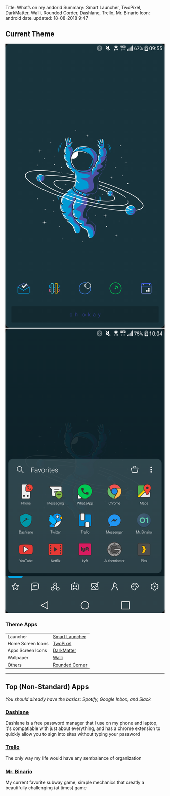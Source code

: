 Title:          What’s on my andorid
Summary:        Smart Launcher, TwoPixel, DarkMatter, Walli, Rounded Corder, Dashlane, Trello, Mr. Binario
Icon:           android
date_updated:   18-08-2018 9:47

## Current Theme
<img alt="Phone Home Screen" src="/static/images/posts/wom_android_homepage-25082018.png" class="inline-img screenshot-lgv20"><img alt="Phone Apps Screen" src="/static/images/posts/wom_android_apps-25082018.png" class="inline-img screenshot-lgv20">

### Theme Apps
|  |  |
| ------ | ----------- |
| Launcher   | [Smart Launcher](https://play.google.com/store/apps/details?id=ginlemon.flowerfree) |
| Home Screen Icons | [TwoPixel](https://play.google.com/store/apps/details?id=com.mowmo.twopixel) |
| Apps Screen Icons | [DarkMatter](https://play.google.com/store/apps/details?id=com.mowmo.darkmatter) |
| Wallpaper | [Walli](https://play.google.com/store/apps/details?id=com.shanga.walli) |
| Others | [Rounded Corner](https://play.google.com/store/apps/details?id=com.thsoft.rounded.corner) |

---

## Top (Non-Standard) Apps
_You should already have the basics: Spotify, Google Inbox, and Slack_

### [Dashlane](https://play.google.com/store/apps/details?id=com.dashlane)
Dashlane is a free password manager that I use on my phone and laptop, it's compatiable with just about everything, and has a chrome extension to quickly allow you to sign into sites without typing your password

### [Trello](https://play.google.com/store/apps/details?id=com.trello)
The only way my life would have any sembalance of organization

### [Mr. Binario](https://play.google.com/store/apps/details?id=com.Appsparagus.MrBinairo.app)
My current favorite subway game, simple mechanics that creatly a beautifully challenging (at times) game
